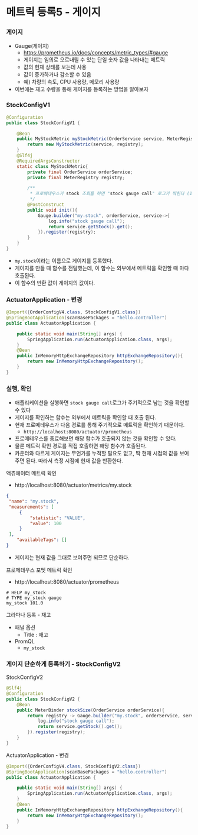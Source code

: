 # 메트릭 등록5 - 게이지

### 게이지 
- Gauge(게이지)
  - https://prometheus.io/docs/concepts/metric_types/#gauge
  - 게이지는 임의로 오르내릴 수 있는 단일 숫자 값을 나타내는 메트릭
  - 값의 현재 상태를 보는데 사용
  - 값이 증가하거나 감소할 수 있음
  - 예) 차량의 속도, CPU 사용량, 메모리 사용량
- 이번에는 재고 수량을 통해 게이지를 등록하는 방법을 알아보자

### StockConfigV1

```java
@Configuration
public class StockConfigV1 {

    @Bean
    public MyStockMetric myStockMetric(OrderService service, MeterRegistry registry){
        return new MyStockMetric(service, registry);
    }
    @Slf4j
    @RequiredArgsConstructor
    static class MyStockMetric{
        private final OrderService orderService;
        private final MeterRegistry registry;

        /**
         * 프로메테우스가 stock 조회를 하면 "stock gauge call" 로그가 찍힌다 (1초에 1번)
         */
        @PostConstruct
        public void init(){
            Gauge.builder("my.stock", orderService, service->{
                log.info("stock gauge call");
                return service.getStock().get();
            }).register(registry);
        }
    }
}
```
- ``my.stock``이라는 이름으로 게이지를 등록했다.
- 게이지를 만들 때 함수를 전달했는데, 이 함수는 외부에서 메트릭을 확인할 때 마다 호출된다. 
- 이 함수의 반환 값이 게이지의 값이다.

### ActuatorApplication - 변경

```java
@Import({OrderConfigV4.class, StockConfigV1.class})
@SpringBootApplication(scanBasePackages = "hello.controller")
public class ActuatorApplication {

    public static void main(String[] args) {
        SpringApplication.run(ActuatorApplication.class, args);
    }
    @Bean
    public InMemoryHttpExchangeRepository httpExchangeRepository(){
        return new InMemoryHttpExchangeRepository();
    }
}
```

### 실행, 확인

- 애플리케이션을 실행하면 ``stock gauge call``로그가 주기적으로 남는 것을 확인할 수 있다
- 게이지를 확인하는 함수는 외부에서 메트릭을 확인할 때 호출 된다.
- 현재 프로메테우스가 다음 경로를 통해 주기적으로 메트릭을 확인하기 때문이다.
  - ``http://localhost:8080/actuator/prometheus``
- 프로메테우스를 종료해보면 해당 함수가 호출되지 않는 것을 확인할 수 있다.
- 물론 메트릭 확인 경로를 직접 호출하면 해당 함수가 호출된다.
- 카운터와 다르게 게이지는 무언가를 누적할 필요도 없고, 딱 현재 시점의 값을 보여주면 된다. 따라서 측정 시점에 현재
  값을 반환한다.

액츄에이터 메트릭 확인
- http://localhost:8080/actuator/metrics/my.stock
```json
{
 "name": "my.stock",
 "measurements": [
     {
         "statistic": "VALUE",
         "value": 100
     }
 ],
    "availableTags": []
}
```
- 게이지는 현재 값을 그대로 보여주면 되므로 단순하다.

프로메테우스 포멧 메트릭 확인
- http://localhost:8080/actuator/prometheus
```text
# HELP my_stock 
# TYPE my_stock gauge
my_stock 101.0
```

그라파나 등록 - 재고
- 패널 옵션
  - Title : 재고
- PromQL
  - ``my_stock``

### 게이지 단순하게 등록하기 - StockConfigV2

StockConfigV2
```java
@Slf4j
@Configuration
public class StockConfigV2 {
    @Bean
    public MeterBinder stockSize(OrderService orderService){
        return registry -> Gauge.builder("my.stock", orderService, service ->{
            log.info("stock gauge call");
            return service.getStock().get();
        }).register(registry);
    }
}
```

ActuatorApplication - 변경
```java
@Import({OrderConfigV4.class, StockConfigV2.class})
@SpringBootApplication(scanBasePackages = "hello.controller")
public class ActuatorApplication {

    public static void main(String[] args) {
        SpringApplication.run(ActuatorApplication.class, args);
    }
    @Bean
    public InMemoryHttpExchangeRepository httpExchangeRepository(){
        return new InMemoryHttpExchangeRepository();
    }
}
```





